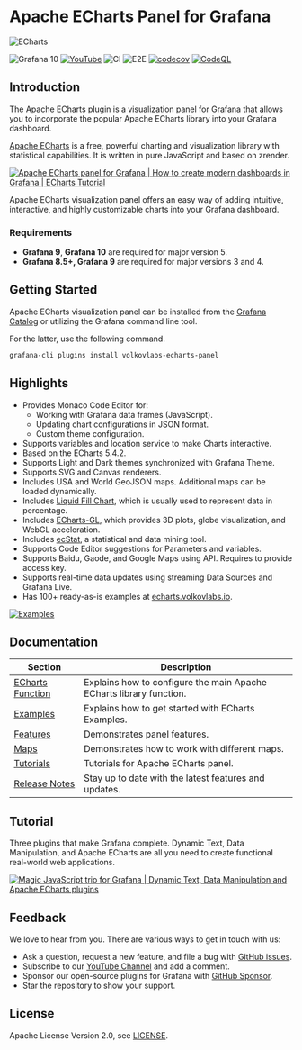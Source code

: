 # Apache ECharts Panel for Grafana

![ECharts](https://github.com/VolkovLabs/volkovlabs-echarts-panel/raw/main/src/img/dashboard.png)

![Grafana 10](https://img.shields.io/badge/Grafana-10.0.0-orange)
[![YouTube](https://img.shields.io/badge/YouTube-Playlist-red)](https://youtube.com/playlist?list=PLPow72ygztmQHGWFqksEf3LebUfhqBfFu)
![CI](https://github.com/volkovlabs/volkovlabs-echarts-panel/workflows/CI/badge.svg)
![E2E](https://github.com/volkovlabs/volkovlabs-echarts-panel/workflows/E2E/badge.svg)
[![codecov](https://codecov.io/gh/VolkovLabs/volkovlabs-echarts-panel/branch/main/graph/badge.svg?token=0m6f0ktUar)](https://codecov.io/gh/VolkovLabs/volkovlabs-echarts-panel)
[![CodeQL](https://github.com/VolkovLabs/volkovlabs-echarts-panel/actions/workflows/codeql-analysis.yml/badge.svg)](https://github.com/VolkovLabs/volkovlabs-echarts-panel/actions/workflows/codeql-analysis.yml)

## Introduction

The Apache ECharts plugin is a visualization panel for Grafana that allows you to incorporate the popular Apache ECharts library into your Grafana dashboard.

[Apache ECharts](https://echarts.apache.org/en/index.html) is a free, powerful charting and visualization library with statistical capabilities. It is written in pure JavaScript and based on zrender.

[![Apache ECharts panel for Grafana | How to create modern dashboards in Grafana | ECharts Tutorial](https://raw.githubusercontent.com/volkovlabs/volkovlabs-echarts-panel/main/img/video.png)](https://youtu.be/DxqCrBEmrQw)

Apache ECharts visualization panel offers an easy way of adding intuitive, interactive, and highly customizable charts into your Grafana dashboard.

### Requirements

- **Grafana 9**, **Grafana 10** are required for major version 5.
- **Grafana 8.5+, Grafana 9** are required for major versions 3 and 4.

## Getting Started

Apache ECharts visualization panel can be installed from the [Grafana Catalog](https://grafana.com/grafana/plugins/volkovlabs-echarts-panel/) or utilizing the Grafana command line tool.

For the latter, use the following command.

```bash
grafana-cli plugins install volkovlabs-echarts-panel
```

## Highlights

- Provides Monaco Code Editor for:
  - Working with Grafana data frames (JavaScript).
  - Updating chart configurations in JSON format.
  - Custom theme configuration.
- Supports variables and location service to make Charts interactive.
- Based on the ECharts 5.4.2.
- Supports Light and Dark themes synchronized with Grafana Theme.
- Supports SVG and Canvas renderers.
- Includes USA and World GeoJSON maps. Additional maps can be loaded dynamically.
- Includes [Liquid Fill Chart](https://github.com/ecomfe/echarts-liquidfill), which is usually used to represent data in percentage.
- Includes [ECharts-GL](https://github.com/ecomfe/echarts-gl), which provides 3D plots, globe visualization, and WebGL acceleration.
- Includes [ecStat](https://github.com/ecomfe/echarts-stat), a statistical and data mining tool.
- Supports Code Editor suggestions for Parameters and variables.
- Supports Baidu, Gaode, and Google Maps using API. Requires to provide access key.
- Supports real-time data updates using streaming Data Sources and Grafana Live.
- Has 100+ ready-as-is examples at [echarts.volkovlabs.io](https://echarts.volkovlabs.io).

[![Examples](https://github.com/VolkovLabs/volkovlabs-echarts-panel/raw/main/src/img/examples.png)](https://echarts.volkovlabs.io)

## Documentation

| Section                     | Description                                                         |
| --------------------------- | ------------------------------------------------------------------- |
| [ECharts Function](https://volkovlabs.io/plugins/volkovlabs-echarts-panel/options/) | Explains how to configure the main Apache ECharts library function. |
| [Examples](https://volkovlabs.io/plugins/volkovlabs-echarts-panel/examples/)        | Explains how to get started with ECharts Examples.                  |
| [Features](https://volkovlabs.io/plugins/volkovlabs-echarts-panel/features/)        | Demonstrates panel features.                                        |
| [Maps](https://volkovlabs.io/plugins/volkovlabs-echarts-panel/maps/)                | Demonstrates how to work with different maps.                       |
| [Tutorials](https://volkovlabs.io/plugins/volkovlabs-echarts-panel/tutorials/)      | Tutorials for Apache ECharts panel.                                 |
| [Release Notes](https://volkovlabs.io/plugins/volkovlabs-echarts-panel/release/)    | Stay up to date with the latest features and updates.               |

## Tutorial

Three plugins that make Grafana complete. Dynamic Text, Data Manipulation, and Apache ECharts are all you need to create functional real-world web applications.

[![Magic JavaScript trio for Grafana | Dynamic Text, Data Manipulation and Apache ECharts plugins](https://raw.githubusercontent.com/volkovlabs/volkovlabs-echarts-panel/main/img/magic-trio.png)](https://youtu.be/wPr4gZYzUVA)

## Feedback

We love to hear from you. There are various ways to get in touch with us:

- Ask a question, request a new feature, and file a bug with [GitHub issues](https://github.com/volkovlabs/volkovlabs-echarts-panel/issues/new/choose).
- Subscribe to our [YouTube Channel](https://www.youtube.com/@volkovlabs) and add a comment.
- Sponsor our open-source plugins for Grafana with [GitHub Sponsor](https://github.com/sponsors/VolkovLabs).
- Star the repository to show your support.

## License

Apache License Version 2.0, see [LICENSE](https://github.com/volkovlabs/volkovlabs-echarts-panel/blob/main/LICENSE).
